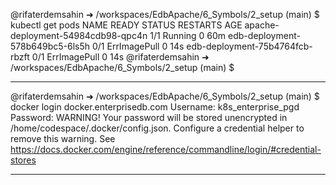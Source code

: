@rifaterdemsahin ➜ /workspaces/EdbApache/6_Symbols/2_setup (main) $ kubectl get pods
NAME                                 READY   STATUS         RESTARTS   AGE
apache-deployment-54984cdb98-qpc4n   1/1     Running        0          60m
edb-deployment-578b649bc5-6ls5h      0/1     ErrImagePull   0          14s
edb-deployment-75b4764fcb-rbzft      0/1     ErrImagePull   0          14s
@rifaterdemsahin ➜ /workspaces/EdbApache/6_Symbols/2_setup (main) $ 

----

@rifaterdemsahin ➜ /workspaces/EdbApache/6_Symbols/2_setup (main) $ docker login docker.enterprisedb.com
Username: k8s_enterprise_pgd
Password: 
WARNING! Your password will be stored unencrypted in /home/codespace/.docker/config.json.
Configure a credential helper to remove this warning. See
https://docs.docker.com/engine/reference/commandline/login/#credential-stores


---